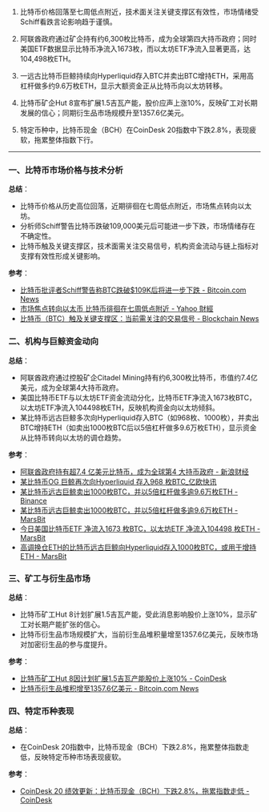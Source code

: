 1. 比特币价格回落至七周低点附近，技术面关注关键支撑区有效性，市场情绪受Schiff看跌言论影响趋于谨慎。

2. 阿联酋政府通过矿企持有约6,300枚比特币，成为全球第四大持币政府；同时美国ETF数据显示比特币净流入1673枚，而以太坊ETF净流入显著更高，达104,498枚ETH。

3. 一远古比特币巨鲸持续向Hyperliquid存入BTC并卖出BTC增持ETH，采用高杠杆做多约9.6万枚ETH，显示大额资金正从比特币向以太坊转移。

4. 比特币矿企Hut 8宣布扩展1.5吉瓦产能，股价应声上涨10%，反映矿工对长期发展的信心；同期衍生品市场规模升至1357.6亿美元。

5. 特定币种中，比特币现金（BCH）在CoinDesk 20指数中下跌2.8%，表现疲软，拖累整体指数下行。
---
### 一、比特币市场价格与技术分析  
**总结**：  
- 比特币价格从历史高位回落，近期徘徊在七周低点附近，市场焦点转向以太坊。  
- 分析师Schiff警告比特币跌破109,000美元后可能进一步下跌，市场情绪存在不确定性。  
- 比特币触及关键支撑区，技术面需关注交易信号，机构资金流动与链上指标对支撑有效性形成关键影响。  

**参考**：  
- [比特币批评者Schiff警告称BTC跌破&#36;109K后将进一步下跌 - Bitcoin.com News](https://news.bitcoin.com/zh/bitebi-pipingzhe-schiff-jinggao-cheng-btc-dipo-109k-hou-jiang-jinyibu-xiadie/)  
- [市场焦点转向以太币 比特币徘徊在七周低点附近 - Yahoo 財經](https://hk.finance.yahoo.com/news/%E5%B8%82%E5%9C%BA%E7%84%A6%E7%82%B9%E8%BD%AC%E5%90%91%E4%BB%A5%E5%A4%AA%E5%B8%81-%E6%AF%94%E7%89%B9%E5%B8%81%E5%BE%98%E5%BE%8A%E5%9C%A8%E4%B8%83%E5%91%A8%E4%BD%8E%E7%82%B9%E9%99%84%E8%BF%91-122807645.html)  
- [比特币（BTC）触及关键支撑区：当前需关注的交易信号 - Blockchain News](https://blockchain.news/zh/flashnews/bitcoin-btc-hits-key-support-zone-trading-signals-to-watch-now-zh)  


### 二、机构与巨鲸资金动向  
**总结**：  
- 阿联酋政府通过控股矿企Citadel Mining持有约6,300枚比特币，市值约7.4亿美元，成为全球第4大持币政府。  
- 美国比特币ETF与以太坊ETF资金流动分化，比特币ETF净流入1673枚BTC，以太坊ETF净流入104498枚ETH，反映机构资金向以太坊倾斜。  
- 某比特币远古巨鲸多次向Hyperliquid存入BTC（如968枚、1000枚），并卖出BTC增持ETH（如卖出1000枚BTC后以5倍杠杆做多9.6万枚ETH），显示资金从比特币转向以太坊的调仓趋势。  

**参考**：  
- [阿联酋政府持有超7.4 亿美元比特币，成为全球第4 大持币政府 - 新浪财经](https://finance.sina.cn/blockchain/2025-08-26/detail-infnfpnu2127179.d.html?vt=4)  
- [某比特币OG 巨鲸再次向Hyperliquid 存入968 枚BTC_亿欧快讯](https://www.iyiou.com/briefing/202508261815801)  
- [某比特币远古巨鲸卖出1000枚BTC，并以5倍杠杆做多逾9.6万枚ETH - Binance](https://www.binance.com/zh-CN/square/post/28837880195353)  
- [某比特币远古巨鲸卖出1000枚BTC，并以5倍杠杆做多逾9.6万枚ETH - MarsBit](https://m.marsbit.co/flash/20250826212701452511.html)  
- [今日美国比特币ETF 净流入1673 枚BTC，以太坊ETF 净流入104498 枚ETH - MarsBit](https://m.marsbit.co/flash/20250826215901624932.html)  
- [高调换仓ETH的比特币远古巨鲸向Hyperliquid存入1000枚BTC，或用于增持ETH - MarsBit](https://m.marsbit.co/flash/20250826185001224878.html)  


### 三、矿工与衍生品市场  
**总结**：  
- 比特币矿工Hut 8计划扩展1.5吉瓦产能，受此消息影响股价上涨10%，显示矿工对长期产能扩张的信心。  
- 比特币衍生品市场规模扩大，当前衍生品堆积量增至1357.6亿美元，反映市场对加密衍生品的参与度提升。  

**参考**：  
- [比特币矿工Hut 8因计划扩展1.5吉瓦产能股价上涨10% - CoinDesk](https://www.coindesk.com/zh/business/2025/08/26/bitcoin-miner-hut-8-surges-10-on-1-5gw-expansion-plans)  
- [比特币衍生品堆积增至1357.6亿美元 - Bitcoin.com News](https://news.bitcoin.com/zh/bitebi-yanshengpin-duiji-zengzhi-1357-6-yi-meiyuan/)  


### 四、特定币种表现  
**总结**：  
- 在CoinDesk 20指数中，比特币现金（BCH）下跌2.8%，拖累整体指数走低，反映特定币种市场表现疲软。  

**参考**：  
- [CoinDesk 20 绩效更新：比特币现金（BCH）下跌2.8%，拖累指数走低 - CoinDesk](https://www.coindesk.com/zh/coindesk-indices/2025/08/26/coindesk-20-performance-update-bitcoin-cash-bch-drops-2-8-leading-index-lower)